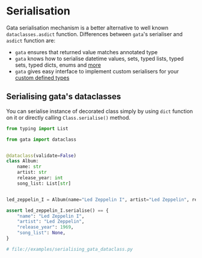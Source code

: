 # Serialisation

Gata serialisation mechanism is a better alternative to well known `dataclasses.asdict` function.
Differences between `gata`'s serialiser and `asdict` function are:
 - `gata` ensures that returned value matches annotated type
 - `gata` knows how to serialise datetime values, sets, typed lists, typed sets, typed dicts, enums and [more](3_field_types.md)
 - `gata` gives easy interface to implement custom serialisers for your [custom defined types](3_field_types.md#defining-custom-types)


## Serialising gata's dataclasses

You can serialise instance of decorated class simply by using `dict` function on it or directly calling `Class.serialise()` method.

```python
from typing import List

from gata import dataclass


@dataclass(validate=False)
class Album:
    name: str
    artist: str
    release_year: int
    song_list: List[str]


led_zeppelin_I = Album(name="Led Zeppelin I", artist="Led Zeppelin", release_year=1969)

assert led_zeppelin_I.serialise() == {
    "name": "Led Zeppelin I",
    "artist": "Led Zeppelin",
    "release_year": 1969,
    "song_list": None,
}

# file://examples/serialising_gata_dataclass.py
```
